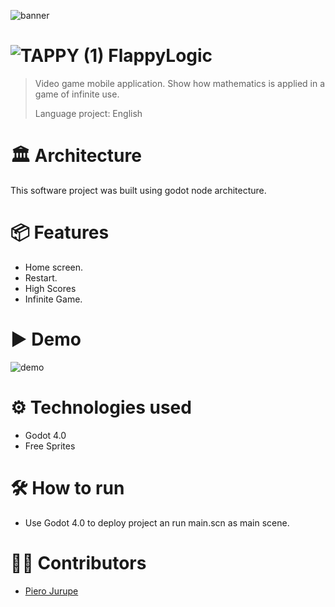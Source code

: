 ![banner](https://github.com/user-attachments/assets/795a0452-ec0e-4420-aefd-c9dd8204feb3)

# ![TAPPY (1)](https://github.com/user-attachments/assets/be944f30-b7b2-4ed7-b558-edaf78229cef) FlappyLogic
> Video game mobile application.
> Show how mathematics is applied in a game of infinite use.
> 
> Language project: English

# 🏛 Architecture
This software project was built using godot node architecture.

# 📦 Features
* Home screen.
* Restart.
* High Scores
* Infinite Game.

# ▶ Demo
![demo](https://github.com/user-attachments/assets/5992e29b-ef7c-4d70-bab0-698435c42695)

# ⚙ Technologies used
* Godot 4.0
* Free Sprites 

# 🛠 How to run
* Use Godot 4.0 to deploy project an run main.scn as main scene.

# 👷‍♀️ Contributors
* [Piero Jurupe](https://github.com/PieroJurupe)
    
